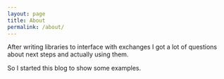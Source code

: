 ```yaml
---
layout: page
title: About
permalink: /about/
---
```


After writing libraries to interface with exchanges I got a lot of questions about next steps and actually using them.

So I started this blog to show some examples.
